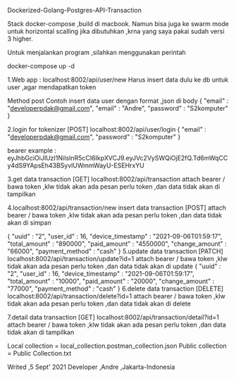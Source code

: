 Dockerized-Golang-Postgres-API-Transaction

Stack docker-compose ,build di macbook. 
Namun bisa juga ke swarm mode untuk horizontal scalling jika dibutuhkan ,krna yang saya pakai sudah versi 3 higher.

Untuk menjalankan program ,silahkan menggunakan perintah

docker-compose up -d


1.Web app : localhost:8002/api/user/new 
Harus insert data dulu ke db untuk user ,agar mendapatkan token 

Method post 
Contoh insert data user dengan format ,json di body 
{
"email" : "developerpdak@gmail.com",
"email" : "Andre",
"password" : "S2komputer"
}

2.login for tokenizer [POST]
localhost:8002/api/user/login
{
"email" : "developerpdak@gmail.com",
"password" : "S2komputer"
}

bearer example : eyJhbGciOiJIUzI1NiIsInR5cCI6IkpXVCJ9.eyJVc2VySWQiOjE2fQ.Td6mWqCCy4dS9YApsEh43BSyvlUWmmWayU-ESEHrxYU

3.get data transaction [GET]
localhost:8002/api/transaction
attach bearer / bawa token ,klw tidak akan ada pesan perlu token ,dan data tidak akan di tampilkan


4.localhost:8002/api/transaction/new
insert data transaction [POST]
attach bearer / bawa token ,klw tidak akan ada pesan perlu token ,dan data tidak akan di simpan

{
"uuid" : "2",
"user_id" : 16,
"device_timestamp" : "2021-09-06T01:59:17",
"total_amount" : "890000",
"paid_amount" : "4550000",
"change_amount" : "66000",
"payment_method" : "cash"
}
5.update data transaction [PATCH]
localhost:8002/api/transaction/update?id=1
attach bearer / bawa token ,klw tidak akan ada pesan perlu token ,dan data tidak akan di update
{
"uuid" : "2",
"user_id" : 16,
"device_timestamp" : "2021-09-06T01:59:17",
"total_amount" : "10000",
"paid_amount" : "20000",
"change_amount" : "77000",
"payment_method" : "cash"
}
6.delete data transaction [DELETE]
localhost:8002/api/transaction/delete?id=1
attach bearer / bawa token ,klw tidak akan ada pesan perlu token ,dan data tidak akan di delete

7.detail data transaction [GET]
localhost:8002/api/transaction/detail?id=1
attach bearer / bawa token ,klw tidak akan ada pesan perlu token ,dan data tidak akan di tampilkan

Local collection = local_collection.postman_collection.json
Public collection = Public Collection.txt

Writed ,5 Sept' 2021
Developer ,Andre ,Jakarta-Indonesia
